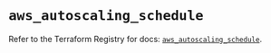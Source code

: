 # `aws_autoscaling_schedule`

Refer to the Terraform Registry for docs: [`aws_autoscaling_schedule`](https://registry.terraform.io/providers/hashicorp/aws/5.95.0/docs/resources/autoscaling_schedule).
